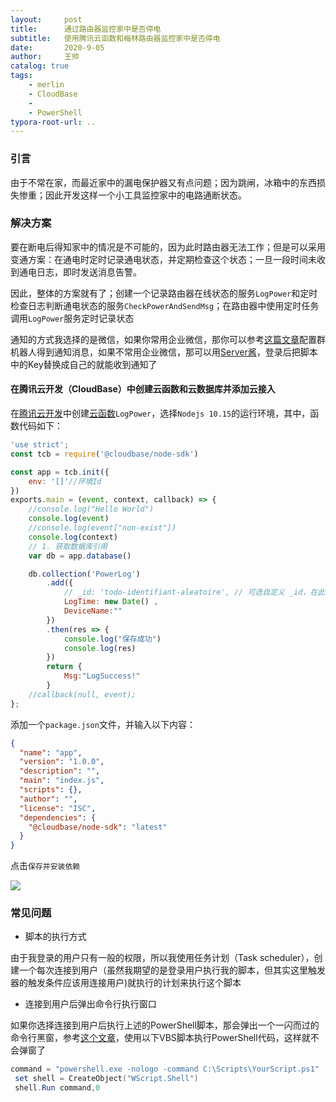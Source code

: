 ```yaml
---
layout:     post
title:      通过路由器监控家中是否停电
subtitle:   使用腾讯云函数和梅林路由器监控家中是否停电
date:       2020-9-05
author:     王帅
catalog: true
tags:
    - merlin
    - CloudBase
    - 
    - PowerShell
typora-root-url: ..
---
```


### 引言
由于不常在家，而最近家中的漏电保护器又有点问题；因为跳闸，冰箱中的东西损失惨重；因此开发这样一个小工具监控家中的电路通断状态。

### 解决方案

要在断电后得知家中的情况是不可能的，因为此时路由器无法工作；但是可以采用变通方案：在通电时定时记录通电状态，并定期检查这个状态；一旦一段时间未收到通电日志，即时发送消息告警。

因此，整体的方案就有了；创建一个记录路由器在线状态的服务`LogPower`和定时检查日志判断通电状态的服务`CheckPowerAndSendMsg`；在路由器中使用定时任务调用`LogPower`服务定时记录状态

通知的方式我选择的是微信，如果你常用企业微信，那你可以参考[这篇文章](https://work.weixin.qq.com/api/doc/90000/90136/91770)配置群机器人得到通知消息，如果不常用企业微信，那可以用[Server酱](http://sc.ftqq.com/3.version)，登录后把脚本中的Key替换成自己的就能收到通知了

#### 在腾讯云开发（CloudBase）中创建云函数和云数据库并添加云接入

在[腾讯云开发](https://console.cloud.tencent.com/tcb)中创建[云函数](https://console.cloud.tencent.com/tcb/scf)`LogPower`，选择`Nodejs 10.15`的运行环境，其中，函数代码如下：

```js
'use strict';
const tcb = require('@cloudbase/node-sdk')

const app = tcb.init({
    env: '[]'//环境Id
})
exports.main = (event, context, callback) => {
    //console.log("Hello World")
    console.log(event)
    //console.log(event["non-exist"])
    console.log(context)
    // 1. 获取数据库引用
    var db = app.database()

    db.collection('PowerLog')
        .add({
            // _id: 'todo-identifiant-aleatoire', // 可选自定义 _id，在此处场景下用数据库自动分配的就可以了            
            LogTime: new Date() ,
            DeviceName:""          
        })
        .then(res => {
            console.log("保存成功")
            console.log(res)
        })
        return {
            Msg:"LogSuccess!"
        }
    //callback(null, event);
};

```

添加一个`package.json`文件，并输入以下内容：

```json
{
  "name": "app",
  "version": "1.0.0",
  "description": "",
  "main": "index.js",
  "scripts": {},
  "author": "",
  "license": "ISC",
  "dependencies": {
    "@cloudbase/node-sdk": "latest"
  }
}
```

点击`保存并安装依赖`

![](/img/blog_qcloud_cloudBase_CreateHttp.png)

### 常见问题

* 脚本的执行方式

由于我登录的用户只有一般的权限，所以我使用任务计划（Task scheduler），创建一个每次连接到用户（虽然我期望的是登录用户执行我的脚本，但其实这里触发器的触发条件应该用连接用户)就执行的计划来执行这个脚本

* 连接到用户后弹出命令行执行窗口

如果你选择连接到用户后执行上述的PowerShell脚本，那会弹出一个一闪而过的命令行黑窗，参考[这个文章](https://social.technet.microsoft.com/Forums/windows/en-US/24d1b052-b56d-4a34-b39b-602ca84cf4bd/task-scheduler-hidden-powershell-with-no-popup?forum=winserverpowershell)，使用以下VBS脚本执行PowerShell代码，这样就不会弹窗了

```powershell
command = "powershell.exe -nologo -command C:\Scripts\YourScript.ps1"
 set shell = CreateObject("WScript.Shell")
 shell.Run command,0
```



